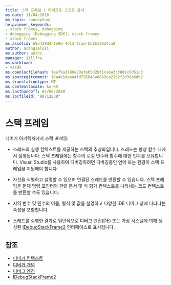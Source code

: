 ```yaml
---
title: 스택 프레임 | 마이크로 소프트 문서
ms.date: 11/04/2016
ms.topic: conceptual
helpviewer_keywords:
- stack frames, debugging
- debugging [Debugging SDK], stack frames
- stack frames
ms.assetid: b5e439d4-1e9d-4e13-9cad-bb8b136d4ca8
author: acangialosi
ms.author: anthc
manager: jillfra
ms.workload:
- vssdk
ms.openlocfilehash: 1ea79ad199e20afeb5d2bf1ca6a3cf881c6d51c3
ms.sourcegitcommit: 16a4a5da4a4fd795b46a0869ca2152f2d36e6db2
ms.translationtype: MT
ms.contentlocale: ko-KR
ms.lasthandoff: 04/06/2020
ms.locfileid: "80712838"
---
```

# <a name="stack-frames"></a>스택 프레임
디버거 아키텍처에서 스택 *프레임:*

- 스레드의 실행 컨텍스트를 제공하는 스택의 추상화입니다. 스레드는 항상 함수 내에서 실행됩니다. 스택 프레임에는 함수의 로컬 변수와 함수에 대한 인수를 보유합니다. Visual Studio를 사용하여 디버깅하려면 디버깅중인 언어 또는 환경이 스택 프레임을 지원해야 합니다.

- 자신을 식별하고 설명할 수 있으며 연결된 스레드를 반환할 수 있습니다. 스택 프레임은 현재 명령 포인터와 관련 문서 및 식 평가 컨텍스트를 나타내는 코드 컨텍스트를 반환할 수도 있습니다.

- 지역 변수 및 인수의 이름, 형식 및 값을 설명하고 다양한 IDE 디버그 창에 나타나는 속성을 포함합니다.

- 스레드를 실행한 결과로 일반적으로 디버그 엔진(DE) 또는 가상 시스템에 의해 생성된 [IDebugStackFrame2](../../extensibility/debugger/reference/idebugstackframe2.md) 인터페이스로 표시됩니다.

## <a name="see-also"></a>참조
- [디버거 컨텍스트](../../extensibility/debugger/debugger-contexts.md)
- [디버거 개념](../../extensibility/debugger/debugger-concepts.md)
- [디버그 엔진](../../extensibility/debugger/debug-engine.md)
- [IDebugStackFrame2](../../extensibility/debugger/reference/idebugstackframe2.md)
